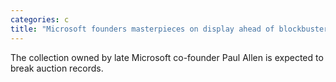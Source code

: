 ```yaml
---
categories: c
title: "Microsoft founders masterpieces on display ahead of blockbuster 1bn auction"
---
```

The collection owned by late Microsoft co-founder Paul Allen is expected to break auction records.